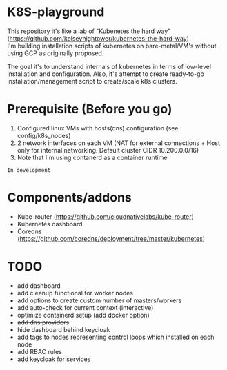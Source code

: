# K8S-playground

This repository it's like a lab of "Kubenetes the hard way" (https://github.com/kelseyhightower/kubernetes-the-hard-way)<br> 
I'm building installation scripts of kubernetes on bare-metal/VM's without using GCP as originally proposed.<br>

The goal it's to understand internals of kubernetes in terms of low-level installation and configuration.
Also, it's attempt to create ready-to-go installation/management script to create/scale k8s clusters.

# Prerequisite (Before you go)

1. Configured linux VMs with hosts(dns) configuration (see config/k8s_nodes)
2. 2 network interfaces on each VM (NAT for external connections + Host only for internal networking. Default cluster CIDR 10.200.0.0/16)
3. Note that I'm using contanerd as a container runtime

`In development` 

# Components/addons
* Kube-router (https://github.com/cloudnativelabs/kube-router)
* Kubernetes dashboard
* Coredns (https://github.com/coredns/deployment/tree/master/kubernetes)

# TODO
* ~~add dashboard~~
* add cleanup functional for worker nodes
* add options to create custom number of masters/workers
* add auto-check for current context (interactive)
* optimize containerd setup (add docker option)
* ~~add dns providers~~
* hide dashboard behind keycloak
* add tags to nodes representing control loops which installed on each node
* add RBAC rules
* add keycloak for services

